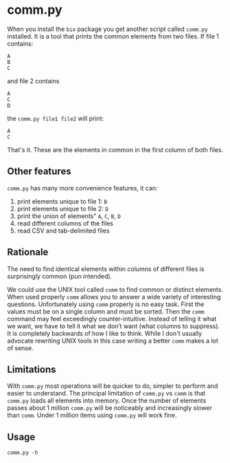 # comm.py

When you install the `bio` package you get another script called `comm.py` installed.
It is a tool that prints the common elements from two files. If file 1 contains:

    A
    B
    C

and file 2 contains 

    A
    C
    D
    
the `comm.py file1 file2` will print:

    A
    C
    
That's it. These are the elements in common in the first column of both files.    

## Other features

`comm.py` has many more convenience features, it can:

1. print elements unique to file 1: `B`
1. print elements unique to file 2: `D`
1. print the union of elements" `A`, `C`, `B`, `D`
1. read different columns of the files 
1. read CSV and tab-delimited files

## Rationale

The need to find identical elements within columns of different files is surprisingly common (pun intended).

We could use the UNIX tool called `comm` to find common or distinct elements. When used properly `comm` allows you to answer a wide variety of interesting questions. Unfortunately using `comm` properly is no easy task. First the values must be on a single column and must be sorted. Then the `comm` command may feel exceedingly counter-intuitive. Instead of telling it what we want, we have to tell it what we don’t want (what columns to suppress). It is completely backwards of how I like to think. While I don't usually advocate rewriting UNIX tools in this case writing a better `comm` makes a lot of sense.

## Limitations

With `comm.py` most operations will be quicker to do, simpler to perform and easier to understand. The principal limitation of `comm.py` vs `comm` is that `comm.py` loads all elements into memory. Once the number of elements passes about 1 million `comm.py` will be noticeably and increasingly slower than `comm`. Under 1 million items using `comm.py` will work fine.

## Usage

```{bash, comment=NA}
comm.py -h
```
